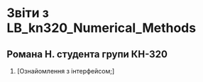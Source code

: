 # Звіти з LB_kn320_Numerical_Methods
## Романа Н. студента групи КН-320

 1. [Ознайомлення з інтерфейсом;]
